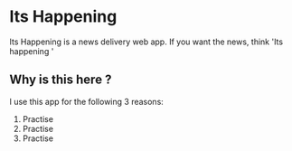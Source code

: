 Its Happening
==================

Its Happening is a news delivery web app. If you want the news, think 
'Its happening 
'

Why is this here ?
------------------

I use this app for the following 3 reasons:

1. Practise
2. Practise
3. Practise

